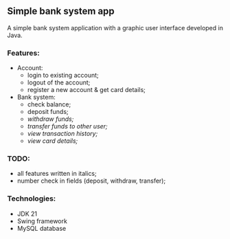 ## Simple bank system app

A simple bank system application with a graphic user interface developed in Java.

### Features:

- Account:
  - login to existing account;
  - logout of the account;
  - register a new account & get card details;
- Bank system:
  - check balance;
  - deposit funds;
  - _withdraw funds;_
  - _transfer funds to other user;_
  - _view transaction history;_
  - _view card details;_

### TODO:

- all features written in italics;
- number check in fields (deposit, withdraw, transfer);

### Technologies:

- JDK 21
- Swing framework
- MySQL database
